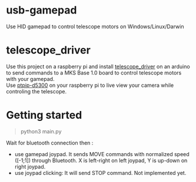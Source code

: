 # usb-gamepad
 Use HID gamepad to control telescope motors on Windows/Linux/Darwin
 
# telescope_driver
Use this project on a raspberry pi and install [telescope_driver](https://github.com/DethCount/telescope_driver) on an arduino to send commands to a MKS Base 1.0 board to control telescope motors with your gamepad. \
Use [ptpip-d5300](https://github.com/DethCount/ptpip-d5300) on your raspberry pi to live view your camera while controling the telescope.

# Getting started
> python3 main.py

Wait for bluetooth connection then :
- use gamepad joypad. It sends MOVE commands with normalized speed ([-1;1]) through Bluetooth. X is left-right on left joypad, Y is up-down on right joypad.
- use joypad clicking: It will send STOP command. Not implemented yet.
